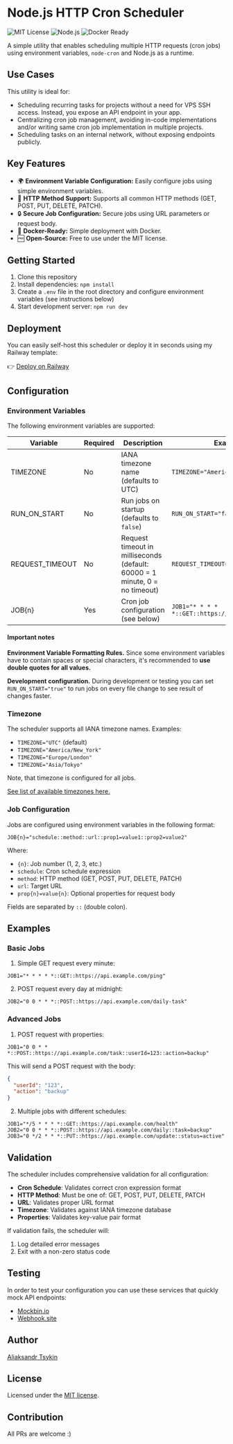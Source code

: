 # Node.js HTTP Cron Scheduler

![MIT License](https://img.shields.io/github/license/tsykin/cron-env)
![Node.js](https://img.shields.io/badge/node-%3E%3D22.0.0-brightgreen)
![Docker Ready](https://img.shields.io/badge/docker-ready-blue)

A simple utility that enables scheduling multiple HTTP requests (cron jobs) using environment variables, `node-cron` and Node.js as a runtime.

## Use Cases

This utility is ideal for:

- Scheduling recurring tasks for projects without a need for VPS SSH access. Instead, you expose an API endpoint in your app.
- Centralizing cron job management, avoiding in-code implementations and/or writing same cron job implementation in multiple projects.
- Scheduling tasks on an internal network, without exposing endpoints publicly.

## Key Features

- 🌍 **Environment Variable Configuration:** Easily configure jobs using simple environment variables.
- 🔄 **HTTP Method Support:** Supports all common HTTP methods (GET, POST, PUT, DELETE, PATCH).
- 🔒 **Secure Job Configuration:** Secure jobs using URL parameters or request body.
- 🐳 **Docker-Ready:** Simple deployment with Docker.
- 🆓 **Open-Source:** Free to use under the MIT license.

## Getting Started

1. Clone this repository
2. Install dependencies: `npm install`
3. Create a `.env` file in the root directory and configure environment variables (see instructions below)
4. Start development server: `npm run dev`

## Deployment

You can easily self-host this scheduler or deploy it in seconds using my Railway template:

👉 [Deploy on Railway](https://railway.com/template/oIgT0x?referralCode=tsykin)

## Configuration

### Environment Variables

The following environment variables are supported:

| Variable        | Required | Description                                                                 | Example                                          |
| --------------- | -------- | --------------------------------------------------------------------------- | ------------------------------------------------ |
| TIMEZONE        | No       | IANA timezone name (defaults to UTC)                                        | `TIMEZONE="America/New_York"`                    |
| RUN_ON_START    | No       | Run jobs on startup (defaults to `false`)                                   | `RUN_ON_START="false"`                           |
| REQUEST_TIMEOUT | No       | Request timeout in milliseconds (default: 60000 = 1 minute, 0 = no timeout) | `REQUEST_TIMEOUT="30000"`                        |
| JOB{n}          | Yes      | Cron job configuration (see below)                                          | `JOB1="* * * * *::GET::https://api.example.com"` |

#### Important notes

**Environment Variable Formatting Rules.** Since some environment variables have to contain spaces or special characters, it's recommended to **use double quotes for all values.**

**Development configuration.** During development or testing you can set `RUN_ON_START="true"` to run jobs on every file change to see result of changes faster.

### Timezone

The scheduler supports all IANA timezone names. Examples:

- `TIMEZONE="UTC"` (default)
- `TIMEZONE="America/New_York"`
- `TIMEZONE="Europe/London"`
- `TIMEZONE="Asia/Tokyo"`

Note, that timezone is configured for all jobs.

[See list of available timezones here.](https://en.wikipedia.org/wiki/List_of_tz_database_time_zones)

### Job Configuration

Jobs are configured using environment variables in the following format:

```
JOB{n}="schedule::method::url::prop1=value1::prop2=value2"
```

Where:

- `{n}`: Job number (1, 2, 3, etc.)
- `schedule`: Cron schedule expression
- `method`: HTTP method (GET, POST, PUT, DELETE, PATCH)
- `url`: Target URL
- `prop{n}=value{n}`: Optional properties for request body

Fields are separated by `::` (double colon).

## Examples

### Basic Jobs

1. Simple GET request every minute:

```env
JOB1="* * * * *::GET::https://api.example.com/ping"
```

2. POST request every day at midnight:

```env
JOB2="0 0 * * *::POST::https://api.example.com/daily-task"
```

### Advanced Jobs

1. POST request with properties:

```env
JOB1="0 0 * * *::POST::https://api.example.com/task::userId=123::action=backup"
```

This will send a POST request with the body:

```json
{
  "userId": "123",
  "action": "backup"
}
```

2. Multiple jobs with different schedules:

```env
JOB1="*/5 * * * *::GET::https://api.example.com/health"
JOB2="0 0 * * *::POST::https://api.example.com/daily::task=backup"
JOB3="0 */2 * * *::PUT::https://api.example.com/update::status=active"
```

## Validation

The scheduler includes comprehensive validation for all configuration:

- **Cron Schedule**: Validates correct cron expression format
- **HTTP Method**: Must be one of: GET, POST, PUT, DELETE, PATCH
- **URL**: Validates proper URL format
- **Timezone**: Validates against IANA timezone database
- **Properties**: Validates key-value pair format

If validation fails, the scheduler will:

1. Log detailed error messages
2. Exit with a non-zero status code

## Testing

In order to test your configuration you can use these services that quickly mock API endpoints:

- [Mockbin.io](https://mockbin.io/)
- [Webhook.site](https://webhook.site/)

## Author

[Aliaksandr Tsykin](https://github.com/tsykin)

## License

Licensed under the [MIT license](https://github.com/tsykin/cron-env/blob/main/LICENSE).

## Contribution

All PRs are welcome :)
